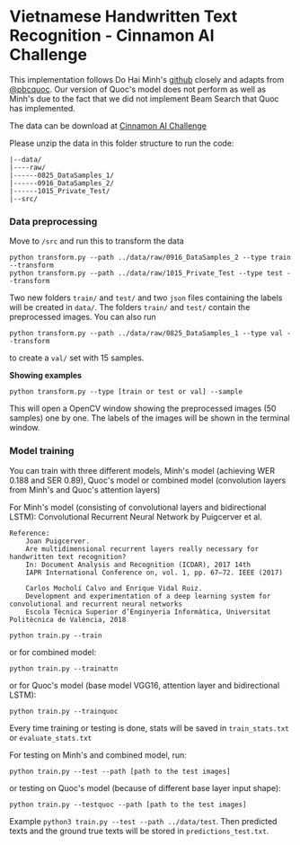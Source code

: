 # Vietnamese Handwritten Text Recognition - Cinnamon AI Challenge

This implementation follows Do Hai Minh's [github](https://github.com/dhminh1024/htr_vietnamese) closely and adapts from [@pbcquoc](https://pbcquoc.github.io/vietnamese-ocr/). Our version of Quoc's model does not perform as well as Minh's due to the fact that we did not implement Beam Search that Quoc has implemented.

The data can be download at [Cinnamon AI Challenge](https://drive.google.com/drive/folders/1Qa2YA6w6V5MaNV-qxqhsHHoYFRK5JB39)

Please unzip the data in this folder structure to run the code:

```
|--data/
|----raw/
|------0825_DataSamples_1/
|------0916_DataSamples_2/
|------1015_Private_Test/
|--src/
```


### Data preprocessing

Move to `/src` and run this to transform the data

```
python transform.py --path ../data/raw/0916_DataSamples_2 --type train --transform
python transform.py --path ../data/raw/1015_Private_Test --type test --transform
```

Two new folders `train/` and `test/` and two `json` files containing the labels will be created in `data/`. The folders `train/` and `test/` contain the preprocessed images. You can also run

```
python transform.py --path ../data/raw/0825_DataSamples_1 --type val --transform
```

to create a `val/` set with 15 samples.

**Showing examples**

```
python transform.py --type [train or test or val] --sample
```
This will open a OpenCV window showing the preprocessed images (50 samples) one by one. The labels of the images will be shown in the terminal window.

### Model training

You can train with three different models, Minh's model (achieving WER 0.188 and SER 0.89), Quoc's model or combined model (convolution layers from Minh's and Quoc's attention layers)

For Minh's model (consisting of convolutional layers and bidirectional LSTM):
 Convolutional Recurrent Neural Network by Puigcerver et al.

    Reference:
        Joan Puigcerver.
        Are multidimensional recurrent layers really necessary for handwritten text recognition?
        In: Document Analysis and Recognition (ICDAR), 2017 14th
        IAPR International Conference on, vol. 1, pp. 67–72. IEEE (2017)

        Carlos Mocholí Calvo and Enrique Vidal Ruiz.
        Development and experimentation of a deep learning system for convolutional and recurrent neural networks
        Escola Tècnica Superior d’Enginyeria Informàtica, Universitat Politècnica de València, 2018

```
python train.py --train
```
or for combined model:
```
python train.py --trainattn
```
or for Quoc's model (base model VGG16, attention layer and bidirectional LSTM):
```
python train.py --trainquoc
```
Every time training or testing is done, stats will be saved in `train_stats.txt` or `evaluate_stats.txt`

For testing on Minh's and combined model, run:

```
python train.py --test --path [path to the test images]
```
or testing on Quoc's model (because of different base layer input shape):
```
python train.py --testquoc --path [path to the test images]
```

Example `python3 train.py --test --path ../data/test`. Then predicted texts and the ground true texts will be stored in `predictions_test.txt`.
